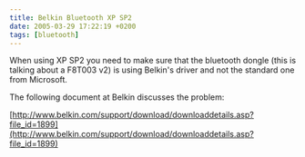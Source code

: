 ```yaml
---
title: Belkin Bluetooth XP SP2
date: 2005-03-29 17:22:19 +0200
tags: [bluetooth]
---
```


When using XP SP2 you need to make sure that the bluetooth dongle (this is talking about a F8T003 v2) is using Belkin's driver and not the standard one from Microsoft.

The following document at Belkin discusses the problem:

[http://www.belkin.com/support/download/downloaddetails.asp?file_id=1899](http://www.belkin.com/support/download/downloaddetails.asp?file_id=1899)
